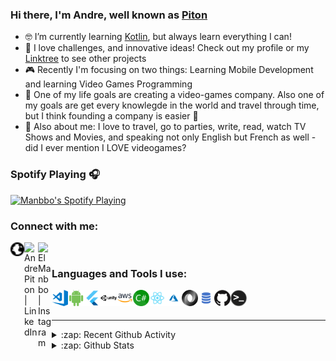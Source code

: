 ### Hi there, I'm Andre, well known as [Piton][website]

- 🤓 I’m currently learning [Kotlin](https://github.com/manbbo/santander-coders), but always learn everything I can!
- 🌱 I love challenges, and innovative ideas! Check out my profile or my [Linktree][website] to see other projects
- 🎮 Recently I'm focusing on two things: Learning Mobile Development and learning Video Games Programming
- 🏢 One of my life goals are creating a video-games company. Also one of my goals are get every knowlegde in the world and travel through time, but I think founding a company is easier 🤣
- 🥂 Also about me: I love to travel, go to parties, write, read, watch TV Shows and Movies, and speaking not only English but French as well - did I ever mention I LOVE videogames?

### Spotify Playing 🎧
[<img src="https://now-playing-codestackr.vercel.app/api/spotify-playing" alt="Manbbo's Spotify Playing" width="350" />](https://open.spotify.com/user/manbbo?si=b_9TUuX7RRasK54nx4r-sA)

### Connect with me:

[<img align="left" alt="My Linktree" width="22px" src="https://raw.githubusercontent.com/iconic/open-iconic/master/svg/globe.svg" />][website]
[<img align="left" alt="Andre Piton | LinkedIn" width="22px" src="https://cdn.jsdelivr.net/npm/simple-icons@v3/icons/linkedin.svg" />][linkedin]
[<img align="left" alt="ElManbbo | Instagram" width="22px" src="https://cdn.jsdelivr.net/npm/simple-icons@v3/icons/instagram.svg" />](instagram)

<br/>

### Languages and Tools I use:

[<img align="left" alt="Visual Studio Code" width="26px" src="https://raw.githubusercontent.com/github/explore/80688e429a7d4ef2fca1e82350fe8e3517d3494d/topics/visual-studio-code/visual-studio-code.png" />](https://code.visualstudio.com/download)
[<img align="left" alt="Android Studio" width="26px" src="https://raw.githubusercontent.com/github/explore/80688e429a7d4ef2fca1e82350fe8e3517d3494d/topics/android/android.png" />](https://developer.android.com/studio)
[<img align="left" alt="Flutter" width="26px" src="https://raw.githubusercontent.com/github/explore/80688e429a7d4ef2fca1e82350fe8e3517d3494d/topics/flutter/flutter.png" />](https://flutter.dev/)
[<img align="left" alt="Unity3d" width="26px" src="https://raw.githubusercontent.com/github/explore/80688e429a7d4ef2fca1e82350fe8e3517d3494d/topics/unity/unity.png" />](https://unity3d.com/pt/get-unity/download)
[<img align="left" alt="IBM Cloud" width="26px" src="https://raw.githubusercontent.com/github/explore/80688e429a7d4ef2fca1e82350fe8e3517d3494d/topics/aws/aws.png" />](https://secure.meetupstatic.com/photos/event/d/6/9/0/600_474894928.jpeg)
[<img align="left" alt="C#" width="26px" src="https://raw.githubusercontent.com/github/explore/80688e429a7d4ef2fca1e82350fe8e3517d3494d/topics/csharp/csharp.png" />](https://docs.microsoft.comvisualstudio/en-us/get-started/csharp/?view=vs-2019)
[<img align="left" alt="React Native" width="26px" src="https://raw.githubusercontent.com/github/explore/e94815998e4e0713912fed477a1f346ec04c3da2/topics/react/react.png" />](https://reactnative.dev/)
[<img align="left" alt="Azure" width="26px" src="https://raw.githubusercontent.com/github/explore/80688e429a7d4ef2fca1e82350fe8e3517d3494d/topics/azure/azure.png" />](https://azure.microsoft.com/pt-br/free/)
[<img align="left" alt="Json" width="26px" src="https://raw.githubusercontent.com/github/explore/80688e429a7d4ef2fca1e82350fe8e3517d3494d/topics/json/json.png" />](https://www.json.org/json-en.html)
[<img align="left" alt="SQL" width="26px" src="https://raw.githubusercontent.com/github/explore/80688e429a7d4ef2fca1e82350fe8e3517d3494d/topics/sql/sql.png" />](https://www.microsoft.com/pt-br/sql-server/sql-server-downloads)
[<img align="left" alt="GitHub" width="26px" src="https://raw.githubusercontent.com/github/explore/78df643247d429f6cc873026c0622819ad797942/topics/github/github.png" />](https://github.com/)
[<img align="left" alt="Terminal" width="26px" src="https://raw.githubusercontent.com/github/explore/80688e429a7d4ef2fca1e82350fe8e3517d3494d/topics/terminal/terminal.png" />](https://help.ubuntu.com/kubuntu/desktopguide/pt_BR/terminals.html)

<br />
<br />


---

<details>
  <summary>:zap: Recent Github Activity</summary>
  
<!--START_SECTION:activity-->

<!--END_SECTION:activity-->

</details>

<details>
  <summary>:zap: Github Stats</summary>

  <img align="left" alt="Manbbo's Github Stats" src="https://github-readme-stats.manbbo.vercel.app/api?username=manbbo&show_icons=true&hide_border=true" />

</details>

[website]: https://linktr.ee/manbbo
[instagram]: https://instagram.com/elmanbbo
[linkedin]: https://linkedin.com/in/manbbo
